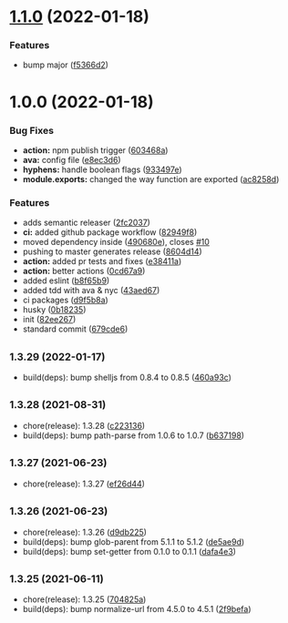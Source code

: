 # [1.1.0](https://github.com/simonecorsi/flaggy/compare/v1.0.0...v1.1.0) (2022-01-18)


### Features

* bump major ([f5366d2](https://github.com/simonecorsi/flaggy/commit/f5366d2132b1e7a05d7e857edfbc44ebce3b6cbd))

# 1.0.0 (2022-01-18)


### Bug Fixes

* **action:** npm publish trigger ([603468a](https://github.com/simonecorsi/flaggy/commit/603468aa6def160472df383aa1c09cf3e9f75a64))
* **ava:** config file ([e8ec3d6](https://github.com/simonecorsi/flaggy/commit/e8ec3d6d51bfc6e2ea95cc5b806b820d7de5cfb0))
* **hyphens:** handle boolean flags ([933497e](https://github.com/simonecorsi/flaggy/commit/933497e0bfe96f578bf727b960a99384805270d7))
* **module.exports:** changed the way function are exported ([ac8258d](https://github.com/simonecorsi/flaggy/commit/ac8258df97e57d7f4424cdb175611c64f6051201))


### Features

* adds semantic releaser ([2fc2037](https://github.com/simonecorsi/flaggy/commit/2fc203783a3992b752bb17a626bc1353de6b6802))
* **ci:** added github package workflow ([82949f8](https://github.com/simonecorsi/flaggy/commit/82949f8a665894ce7f5c7437563635b0315d75fa))
* moved dependency inside ([490680e](https://github.com/simonecorsi/flaggy/commit/490680ece17688ded81ef9b6fe48dad666e33b1a)), closes [#10](https://github.com/simonecorsi/flaggy/issues/10)
* pushing to master generates release ([8604d14](https://github.com/simonecorsi/flaggy/commit/8604d14fdcba70c9e44ed87fd9c0ee9adaeb3155))
* **action:** added pr tests and fixes ([e38411a](https://github.com/simonecorsi/flaggy/commit/e38411af9dc47a32aa6dc879f34734c0ac4af03c))
* **action:** better actions ([0cd67a9](https://github.com/simonecorsi/flaggy/commit/0cd67a9f8a6ecd913b143af6c57fe5ef77ee21ba))
* added eslint ([b8f65b9](https://github.com/simonecorsi/flaggy/commit/b8f65b9efbb99de42f35dacb2ae01cb72d2c7a69))
* added tdd with ava & nyc ([43aed67](https://github.com/simonecorsi/flaggy/commit/43aed674cfc0c4e65c1a43899703094d5bcca468))
* ci packages ([d9f5b8a](https://github.com/simonecorsi/flaggy/commit/d9f5b8a6320f69bae5c16d4303670018834c7693))
* husky ([0b18235](https://github.com/simonecorsi/flaggy/commit/0b18235bc3d000f30706fc63e8e6c506a69b58c3))
* init ([82ee267](https://github.com/simonecorsi/flaggy/commit/82ee267e5bb18296cd0c69bc980269fce88c9566))
* standard commit ([679cde6](https://github.com/simonecorsi/flaggy/commit/679cde6732aed550800fa9c22ddcc989afba0bcd))

## <small>1.3.29 (2022-01-17)</small>

* build(deps): bump shelljs from 0.8.4 to 0.8.5 ([460a93c](https://github.com/simonecorsi/flaggy/commit/460a93c))



## <small>1.3.28 (2021-08-31)</small>

* chore(release): 1.3.28 ([c223136](https://github.com/simonecorsi/flaggy/commit/c223136))
* build(deps): bump path-parse from 1.0.6 to 1.0.7 ([b637198](https://github.com/simonecorsi/flaggy/commit/b637198))



## <small>1.3.27 (2021-06-23)</small>

* chore(release): 1.3.27 ([ef26d44](https://github.com/simonecorsi/flaggy/commit/ef26d44))



## <small>1.3.26 (2021-06-23)</small>

* chore(release): 1.3.26 ([d9db225](https://github.com/simonecorsi/flaggy/commit/d9db225))
* build(deps): bump glob-parent from 5.1.1 to 5.1.2 ([de5ae9d](https://github.com/simonecorsi/flaggy/commit/de5ae9d))
* build(deps): bump set-getter from 0.1.0 to 0.1.1 ([dafa4e3](https://github.com/simonecorsi/flaggy/commit/dafa4e3))



## <small>1.3.25 (2021-06-11)</small>

* chore(release): 1.3.25 ([704825a](https://github.com/simonecorsi/flaggy/commit/704825a))
* build(deps): bump normalize-url from 4.5.0 to 4.5.1 ([2f9befa](https://github.com/simonecorsi/flaggy/commit/2f9befa))
